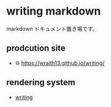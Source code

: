 # writing markdown

markdown ドキュメント置き場です。

## prodcution site

- 🌐 <https://wraith13.github.io/writing/>

## rendering system

- [writing](https://github.com/wraith13/writing)
